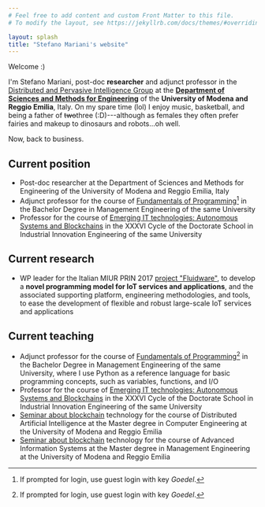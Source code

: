 ```yaml
---
# Feel free to add content and custom Front Matter to this file.
# To modify the layout, see https://jekyllrb.com/docs/themes/#overriding-theme-defaults

layout: splash
title: "Stefano Mariani's website"
---
```


Welcome :)

I'm Stefano Mariani, post-doc **researcher** and adjunct professor in the [Distributed and Pervasive Intelligence Group](http://dipi.unimore.it) at the [**Department of Sciences and Methods for Engineering**](https://www.dismi.unimore.it/site/en/home.html) of the **University of Modena and Reggio Emilia**, Italy.
On my spare time (lol) I enjoy music, basketball, and being a father of ~~two~~three (:D)---although as females they often prefer fairies and makeup to dinosaurs and robots...oh well.

Now, back to business.

## Current position

 - Post-doc researcher at the Department of Sciences and Methods for Engineering of the University of Modena and Reggio Emilia, Italy
 - Adjunct professor for the course of [Fundamentals of Programming](https://dolly.ingre.unimore.it/2020/course/view.php?id=132)[^1] in the Bachelor Degree in Management Engineering of the same University
 - Professor for the course of [Emerging IT technologies: Autonomous Systems and Blockchains](https://github.com/smarianimore/phdXXXVI-asb) in the XXXVI Cycle of the Doctorate School in Industrial Innovation Engineering of the same University

## Current research

 - WP leader for the Italian MIUR PRIN 2017 [project "Fluidware"](https://fluidware-project.github.io), to develop a **novel programming model for IoT services and applications**, and the associated supporting platform, engineering methodologies, and tools, to ease the development of flexible and robust large-scale IoT services and applications

## Current teaching

 - Adjunct professor for the course of [Fundamentals of Programming](https://dolly.ingre.unimore.it/2020/course/view.php?id=132)[^1] in the Bachelor Degree in Management Engineering of the same University, where I use Python as a reference language for basic programming concepts, such as variables, functions, and I/O
 - Professor for the course of [Emerging IT technologies: Autonomous Systems and Blockchains](https://github.com/smarianimore/phdXXXVI-asb) in the XXXVI Cycle of the Doctorate School in Industrial Innovation Engineering of the same University
 - [Seminar about blockchain](https://github.com/smarianimore/dief-daiseminar2020) technology for the course of Distributed Artificial Intelligence at the Master degree in Computer Engineering at the University of Modena and Reggio Emilia
 - [Seminar about blockchain](https://github.com/smarianimore/dismi-dsm) technology for the course of Advanced Information Systems at the Master degree in Management Engineering at the University of Modena and Reggio Emilia

[^1]: If prompted for login, use guest login with key *Goedel*.
